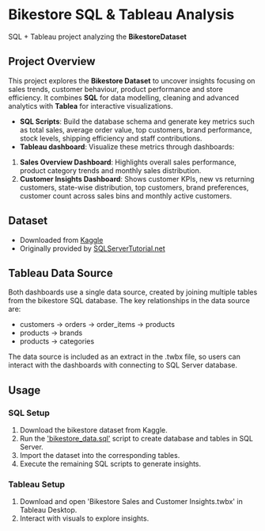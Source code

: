 # Bikestore SQL & Tableau Analysis
SQL + Tableau project analyzing the **BikestoreDataset**

## Project Overview
This project explores the **Bikestore Dataset** to uncover insights focusing on sales trends, customer behaviour, product performance and store efficiency. It combines **SQL** for data modelling, cleaning and advanced analytics with **Tablea** for interactive visualizations.
- **SQL Scripts**: Build the database schema and generate key metrics such as total sales, average order value, top customers, brand performance, stock levels, shipping efficiency and staff contributions.
- **Tableau dashboard**: Visualize these metrics through dashboards:
1. **Sales Overview Dashboard**: Highlights overall sales performance, product category trends and monthly sales distribution.
2. **Customer Insights Dashboard**: Shows customer KPIs, new vs returning customers, state-wise distribution, top customers, brand preferences, customer count across sales bins and monthly active customers.

## Dataset
- Downloaded from [Kaggle](https://www.kaggle.com/datasets/dillonmyrick/bike-store-sample-database/data)
- Originally provided by [SQLServerTutorial.net](https://www.sqlservertutorial.net/getting-started/sql-server-sample-database/)

## Tableau Data Source
Both dashboards use a single data source, created by joining multiple tables from the bikestore SQL database. The key relationships in the data source are:
 - customers &#8594; orders &#8594; order_items &#8594; products
 - products &#8594; brands
 - products &#8594; categories

The data source is included as an extract in the .twbx file, so users can interact with the dashboards with connecting to SQL Server database. 

## Usage

### SQL Setup
1. Download the bikestore dataset from Kaggle.
2. Run the ['bikestore_data.sql'](sql_scripts/bikestore_data.sql) script to create database and tables in SQL Server. 
3. Import the dataset into the corresponding tables.
4. Execute the remaining SQL scripts to generate insights.

### Tableau Setup
1. Download and open 'Bikestore Sales and Customer Insights.twbx' in Tableau Desktop.
2. Interact with visuals to explore insights.
